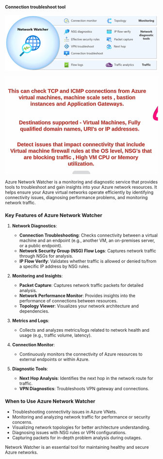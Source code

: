 

#### Connection troubleshoot tool

![alt text](Pastedimage20241120115712.png)

![alt text](Pastedimage20241120112716.png)


Azure Network Watcher is a monitoring and diagnostic service that provides tools to troubleshoot and gain insights into your Azure network resources. It helps ensure your Azure virtual networks operate efficiently by identifying connectivity issues, diagnosing performance problems, and monitoring network traffic.


### **Key Features of Azure Network Watcher**

1. **Network Diagnostics**:
    
    - **Connection Troubleshooting**: Checks connectivity between a virtual machine and an endpoint (e.g., another VM, an on-premises server, or a public endpoint).
    - **Network Security Group (NSG) Flow Logs**: Captures network traffic through NSGs for analysis.
    - **IP Flow Verify**: Validates whether traffic is allowed or denied to/from a specific IP address by NSG rules.

1. **Monitoring and Insights**:
    
    - **Packet Capture**: Captures network traffic packets for detailed analysis.
    - **Network Performance Monitor**: Provides insights into the performance of connections between resources.
    - **Topology Viewer**: Visualizes your network architecture and dependencies.

2. **Metrics and Logs**:
    
    - Collects and analyzes metrics/logs related to network health and usage (e.g., traffic volume, latency).

3. **Connection Monitor**:
    
    - Continuously monitors the connectivity of Azure resources to external endpoints or within Azure.

4. **Diagnostic Tools**:
    
    - **Next Hop Analysis**: Identifies the next hop in the network route for traffic.
    - **VPN Diagnostics**: Troubleshoots VPN gateway and connections.




### **When to Use Azure Network Watcher**

- Troubleshooting connectivity issues in Azure VNets.
- Monitoring and analyzing network traffic for performance or security concerns.
- Visualizing network topologies for better architecture understanding.
- Diagnosing issues with NSG rules or VPN configurations.
- Capturing packets for in-depth problem analysis during outages.

Network Watcher is an essential tool for maintaining healthy and secure Azure networks.